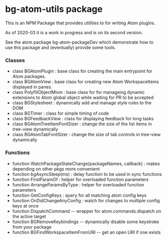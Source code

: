 # bg-atom-utils package

This is an NPM Package that provides utilities to for writing Atom plugins.

As of 2020-03 it is a work in progress and is on its second version.

See the atom package bg-atom-packageDev which demonstrate how to use this package and (eventually) provide some tools.  

### Classes
* class BGAtomPlugin :  base class for creating the main entrypoint for Atom packages.
* class BGAtomView   :  base class for creating new Atom WorkspaceItems displayed in panes.
* class PolyfillObjectMixin : base class for for manageing dynamic extensions to Atom global object while waiting for PR to be accepted
* class BGStylesheet  : dynamically add and manage style rules to the DOM
* class BGTimer       : class for simple timing of code
* class BGFeedbackView :  class for displaying feedback for long tasks
* class BGAtomTreeItemFontSizer : change the size of the list items in tree-view dynamically
* class BGAtomTabFontSizer : change the size of tab controls in tree-view dynamically

### Functions
* function WatchPackageStateChange(packageNames, callback)  : makes depending on other pkgs more convenient
* function bgAsyncSleep(ms) : delay function to be used in sync functions
* function FirstParamOf   : helper for overloaded function parameters
* function ArrangeParamsByType   : helper for overloaded function parameters
* function GetConfigKeys         : query for all matching atom config keys
* function OnDidChangeAnyConfig  : watch for changes to multiple config keys at once
* function DispatchCommand -- wrapper for atom.commands.dispatch on the active target
* function BGRemoveKeybindings -- dynamically disable some keystroke from your package
* function BGFindWorkspaceItemFromURI -- get an open URI if one exists
